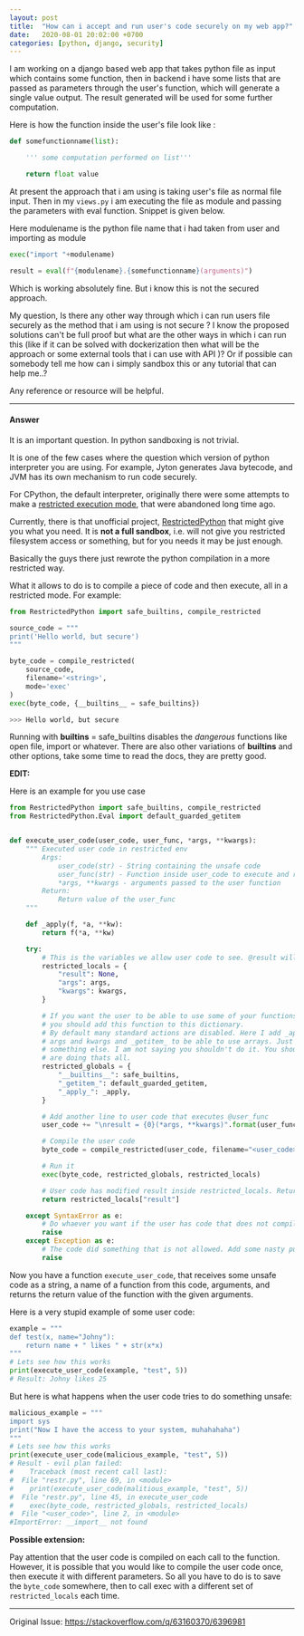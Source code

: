```yaml
---
layout: post
title:  "How can i accept and run user's code securely on my web app?"
date:   2020-08-01 20:02:00 +0700
categories: [python, django, security]
---
```



I am working on a django based web app that takes python file as input which contains some function,
then in backend i have some lists that are passed as parameters through the user's function,
which will generate a single value output.
The result generated will be used for some further computation.


Here is how the function inside the user's file look like :

```python
def somefunctionname(list):

    ''' some computation performed on list'''

    return float value
```

At present the approach that i am using is taking user's file as normal file input.
Then in my `views.py` i am executing the file as module and passing
the parameters with eval function. Snippet is given below.

Here modulename is the python file name that i had taken from user and importing as module

```python
exec("import "+modulename)

result = eval(f"{modulename}.{somefunctionname}(arguments)")
```

Which is working absolutely fine. But i know this is not the secured approach.


My question, Is there any other way through which i can run
users file securely as the method that i am using is not secure ?
I know the proposed solutions can't be full proof but what are the other ways
in which i can run this (like if it can be solved with dockerization
then what will be the approach or some external tools that i can use with API )?
Or if possible can somebody tell me how can i simply sandbox this or any tutorial that can help me..?

Any reference or resource will be helpful.

-------------------------

#### Answer


It is an important question. In python sandboxing is not trivial.

It is one of the few cases where the question which version of python interpreter you are using.
For example, Jyton generates Java bytecode, and JVM has its own mechanism to run code securely.

For CPython, the default interpreter,
originally there were some attempts to make a [restricted execution mode][1],
that were abandoned long time ago.

Currently, there is that unofficial project, [RestrictedPython][2] that might give you what you need.
It is **not a full sandbox**, i.e. will not give you restricted filesystem access or something,
but for you needs it may be just enough.

Basically the guys there just rewrote the python compilation in a more restricted way.

What it allows to do is to compile a piece of code and then execute,
all in a restricted mode. For example:

```python
from RestrictedPython import safe_builtins, compile_restricted

source_code = """
print('Hello world, but secure')
"""

byte_code = compile_restricted(
    source_code,
    filename='<string>',
    mode='exec'
)
exec(byte_code, {__builtins__ = safe_builtins})

>>> Hello world, but secure
```

Running with __builtins__ = safe_builtins disables the *dangerous* functions like open file, import or whatever.
There are also other variations of __builtins__ and other options, take some time to read the docs, they are pretty good.

**EDIT:**

Here is an example for you use case

```python
from RestrictedPython import safe_builtins, compile_restricted
from RestrictedPython.Eval import default_guarded_getitem


def execute_user_code(user_code, user_func, *args, **kwargs):
    """ Executed user code in restricted env
        Args:
            user_code(str) - String containing the unsafe code
            user_func(str) - Function inside user_code to execute and return value
            *args, **kwargs - arguments passed to the user function
        Return:
            Return value of the user_func
    """

    def _apply(f, *a, **kw):
        return f(*a, **kw)

    try:
        # This is the variables we allow user code to see. @result will contain return value.
        restricted_locals = {
            "result": None,
            "args": args,
            "kwargs": kwargs,
        }

        # If you want the user to be able to use some of your functions inside his code,
        # you should add this function to this dictionary.
        # By default many standard actions are disabled. Here I add _apply_ to be able to access
        # args and kwargs and _getitem_ to be able to use arrays. Just think before you add
        # something else. I am not saying you shouldn't do it. You should understand what you
        # are doing thats all.
        restricted_globals = {
            "__builtins__": safe_builtins,
            "_getitem_": default_guarded_getitem,
            "_apply_": _apply,
        }

        # Add another line to user code that executes @user_func
        user_code += "\nresult = {0}(*args, **kwargs)".format(user_func)

        # Compile the user code
        byte_code = compile_restricted(user_code, filename="<user_code>", mode="exec")

        # Run it
        exec(byte_code, restricted_globals, restricted_locals)

        # User code has modified result inside restricted_locals. Return it.
        return restricted_locals["result"]

    except SyntaxError as e:
        # Do whaever you want if the user has code that does not compile
        raise
    except Exception as e:
        # The code did something that is not allowed. Add some nasty punishment to the user here.
        raise
```

Now you have a function `execute_user_code`, that receives some unsafe code as a string,
a name of a function from this code, arguments, and returns the return value of the function with the given arguments.

Here is a very stupid example of some user code:

```python
example = """
def test(x, name="Johny"):
    return name + " likes " + str(x*x)
"""
# Lets see how this works
print(execute_user_code(example, "test", 5))
# Result: Johny likes 25
```

But here is what happens when the user code tries to do something unsafe:

```python
malicious_example = """
import sys
print("Now I have the access to your system, muhahahaha")
"""
# Lets see how this works
print(execute_user_code(malicious_example, "test", 5))
# Result - evil plan failed:
#    Traceback (most recent call last):
#  File "restr.py", line 69, in <module>
#    print(execute_user_code(malitious_example, "test", 5))
#  File "restr.py", line 45, in execute_user_code
#    exec(byte_code, restricted_globals, restricted_locals)
#  File "<user_code>", line 2, in <module>
#ImportError: __import__ not found
```

**Possible extension:**

Pay attention that the user code is compiled on each call to the function.
However, it is possible that you would like to compile the user code once,
then execute it with different parameters.
So all you have to do is to save the `byte_code` somewhere,
then to call exec with a different set of `restricted_locals` each time.

  [1]: https://docs.python.org/2/library/rexec.html
  [2]: https://restrictedpython.readthedocs.io/en/latest/index.html


------------------

Original Issue: https://stackoverflow.com/q/63160370/6396981
